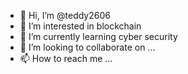 - 👋 Hi, I’m @teddy2606
- 👀 I’m interested in blockchain
- 🌱 I’m currently learning cyber security
- 💞️ I’m looking to collaborate on ...
- 📫 How to reach me ...

<!---
teddy2606/teddy2606 is a ✨ special ✨ repository because its `README.md` (this file) appears on your GitHub profile.
You can click the Preview link to take a look at your changes.
--->
